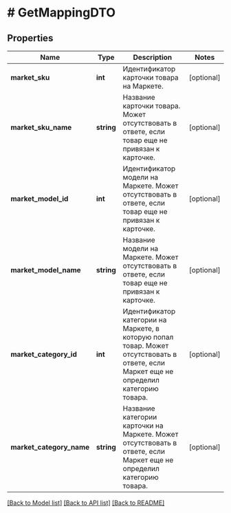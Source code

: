 # # GetMappingDTO

## Properties

Name | Type | Description | Notes
------------ | ------------- | ------------- | -------------
**market_sku** | **int** | Идентификатор карточки товара на Маркете. | [optional]
**market_sku_name** | **string** | Название карточки товара.  Может отсутствовать в ответе, если товар еще не привязан к карточке. | [optional]
**market_model_id** | **int** | Идентификатор модели на Маркете.  Может отсутствовать в ответе, если товар еще не привязан к карточке. | [optional]
**market_model_name** | **string** | Название модели на Маркете.  Может отсутствовать в ответе, если товар еще не привязан к карточке. | [optional]
**market_category_id** | **int** | Идентификатор категории на Маркете, в которую попал товар.  Может отсутствовать в ответе, если Маркет еще не определил категорию товара. | [optional]
**market_category_name** | **string** | Название категории карточки на Маркете.  Может отсутствовать в ответе, если Маркет еще не определил категорию товара. | [optional]

[[Back to Model list]](../../README.md#models) [[Back to API list]](../../README.md#endpoints) [[Back to README]](../../README.md)
